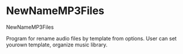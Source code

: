 # NewNameMP3Files
NewNameMP3Files

Program for rename audio files by template from options. User can set yourown template, organize music library.
